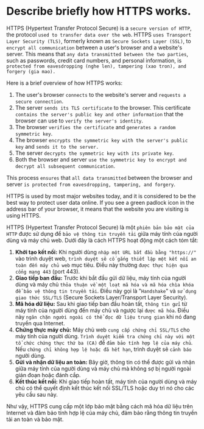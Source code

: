 # Describe briefly how HTTPS works.

HTTPS (Hypertext Transfer Protocol Secure) is a `secure version of HTTP`, the protocol `used to transfer data over the web`. HTTPS `uses Transport Layer Security (TLS)`, formerly known as `Secure Sockets Layer (SSL)`, to `encrypt all communication` between a user's browser and a website's server. This means that `any data transmitted between the two parties`, such as passwords, credit card numbers, and personal information, is `protected from eavesdropping (nghe len), tampering (xao tron), and forgery (gia mao).`

Here is a brief overview of how HTTPS works:

1. The user's browser `connects` to the website's server and `requests a secure connection`.
2. The server `sends its TLS certificate` to the browser. This certificate `contains the server's public key and other information` that the browser can use to `verify the server's identity`.
3. The browser `verifies the certificate` and `generates a random symmetric key`.
4. The browser `encrypts the symmetric key with the server's public key` and `sends it to the server.`
5. The server `decrypts the symmetric key with its private key`.
6. Both the browser and server `use the symmetric key to encrypt and decrypt all subsequent communication`.

This process `ensures` that `all data transmitted` between the browser and server `is protected from eavesdropping, tampering, and forgery`.

HTTPS is used by most major websites today, and it is considered to be the best way to protect user data online. If you see a green padlock icon in the address bar of your browser, it means that the website you are visiting is using HTTPS.

HTTPS (Hypertext Transfer Protocol Secure) là một `phiên bản bảo mật của HTTP` được sử dụng để `bảo vệ thông tin truyền tải` giữa máy tính của người dùng và máy chủ web. Dưới đây là cách HTTPS hoạt động một cách tóm tắt:

1. **Khởi tạo kết nối:** Khi người dùng `nhập một URL bắt đầu bằng "https://"` vào trình duyệt web, `trình duyệt sẽ cố gắng thiết lập một kết nối an toàn đến máy chủ web` mục tiêu. Điều này thường `được thực hiện qua cổng mạng 443` (port 443).
2. **Giao tiếp ban đầu:** Trước khi bắt đầu gửi dữ liệu, máy tính của người dùng và máy chủ `thỏa thuận về một loạt mã hóa và mã hóa chìa khóa để bảo vệ thông tin truyền tải`. Điều này gọi là "`Handshake`" và `sử dụng giao thức SSL/TLS` (Secure Sockets Layer/Transport Layer Security).
3. **Mã hóa dữ liệu:** Sau khi giao tiếp ban đầu hoàn tất, `thông tin gửi` từ máy tính của người dùng đến máy chủ và ngược lại `được mã hóa`. Điều này `ngăn chặn người ngoài có thể đọc dữ liệu trung gian` khi nó đang truyền qua Internet.
4. **Chứng thực máy chủ:** Máy chủ web `cung cấp chứng chỉ SSL/TLS` cho máy tính của người dùng. `Trình duyệt kiểm tra chứng chỉ này với một tổ chức chứng thực thứ ba (CA)` để `đảm bảo tính hợp lệ của máy chủ`. Nếu `chứng chỉ không hợp lệ hoặc đã hết hạn`, trình duyệt sẽ `cảnh báo` người dùng.
5. **Gửi và nhận dữ liệu an toàn:** Bây giờ, thông tin có thể được gửi và nhận giữa máy tính của người dùng và máy chủ mà không sợ bị người ngoài gián đoạn hoặc đánh cắp.
6. **Kết thúc kết nối:** Khi giao tiếp hoàn tất, máy tính của người dùng và máy chủ có thể quyết định kết thúc kết nối SSL/TLS hoặc duy trì nó cho các yêu cầu sau này.

Như vậy, HTTPS cung cấp một lớp bảo mật bằng cách mã hóa dữ liệu trên Internet và đảm bảo tính hợp lệ của máy chủ, đảm bảo rằng thông tin truyền tải an toàn và bảo mật.